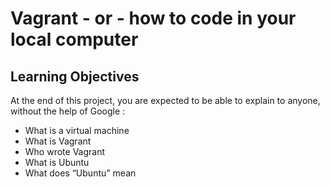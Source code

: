 # Vagrant - or - how to code in your local computer 
## Learning Objectives
At the end of this project, you are expected to be able to explain to anyone, without the help of Google :
* What is a virtual machine
* What is Vagrant
* Who wrote Vagrant
* What is Ubuntu
* What does “Ubuntu” mean
